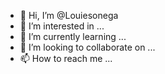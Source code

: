- 👋 Hi, I’m @Louiesonega
- 👀 I’m interested in ...
- 🌱 I’m currently learning ...
- 💞️ I’m looking to collaborate on ...
- 📫 How to reach me ...

<!---
Louiesonega/Louiesonega is a ✨ special ✨ repository because its `README.md` (this file) appears on your GitHub profile.
You can click the Preview link to take a look at your changes.
--->
